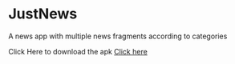 # JustNews


A news app with multiple news fragments according to categories


Click Here to download the apk
<a href="https://drive.google.com/uc?authuser=0&id=1MZ3ZMEkipwx17enSfZQWfeu8xT5CrErW&export=download" download>Click here</a>
